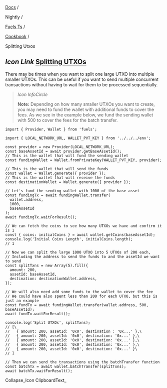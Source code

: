 [Docs](https://docs.fuel.network/) /

Nightly  /

[Fuels Ts](https://docs.fuel.network/docs/nightly/fuels-ts/) /

[Cookbook](https://docs.fuel.network/docs/nightly/fuels-ts/cookbook/) /

Splitting Utxos

## _Icon Link_ [Splitting UTXOs](https://docs.fuel.network/docs/nightly/fuels-ts/cookbook/splitting-utxos/\#splitting-utxos)

There may be times when you want to split one large UTXO into multiple smaller UTXOs. This can be useful if you want to send multiple concurrent transactions without having to wait for them to be processed sequentially.

> _Icon InfoCircle_
>
> **Note:** Depending on how many smaller UTXOs you want to create, you may need to fund the wallet with additional funds to cover the fees. As we see in the example below, we fund the sending wallet with 500 to cover the fees for the batch transfer.

```fuel_Box fuel_Box-idXKMmm-css
import { Provider, Wallet } from 'fuels';

import { LOCAL_NETWORK_URL, WALLET_PVT_KEY } from '../../../env';

const provider = new Provider(LOCAL_NETWORK_URL);
const baseAssetId = await provider.getBaseAssetId();
// This is the wallet that will fund the sending wallet
const fundingWallet = Wallet.fromPrivateKey(WALLET_PVT_KEY, provider);

// This is the wallet that will send the funds
const wallet = Wallet.generate({ provider });
// This is the wallet that will receive the funds
const destinationWallet = Wallet.generate({ provider });

// Let's fund the sending wallet with 1000 of the base asset
const fundingTx = await fundingWallet.transfer(
  wallet.address,
  1000,
  baseAssetId
);
await fundingTx.waitForResult();

// We can fetch the coins to see how many UTXOs we have and confirm it is 1
const { coins: initialCoins } = await wallet.getCoins(baseAssetId);
console.log('Initial Coins Length', initialCoins.length);
// 1

// Now we can split the large 1000 UTXO into 5 UTXOs of 200 each,
// Including the address to send the funds to and the assetId we want to send
const splitTxns = new Array(5).fill({
  amount: 200,
  assetId: baseAssetId,
  destination: destinationWallet.address,
});

// We will also need add some funds to the wallet to cover the fee
// We could have also spent less than 200 for each UTXO, but this is just an example
const fundTx = await fundingWallet.transfer(wallet.address, 500, baseAssetId);
await fundTx.waitForResult();

console.log('Split UTXOs', splitTxns);
// [\
//   { amount: 200, assetId: '0x0', destination	: '0x...' },\
//   { amount: 200, assetId: '0x0', destination: '0x...' },\
//   { amount: 200, assetId: '0x0', destination: '0x...' },\
//   { amount: 200, assetId: '0x0', destination: '0x...' },\
//   { amount: 200, assetId: '0x0', destination: '0x...' }\
// ]

// Then we can send the transactions using the batchTransfer function
const batchTx = await wallet.batchTransfer(splitTxns);
await batchTx.waitForResult();
```

Collapse_Icon ClipboardText_